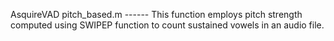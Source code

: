 AsquireVAD
pitch_based.m ------ This function employs pitch strength computed using SWIPEP function to count sustained vowels in an audio file. 